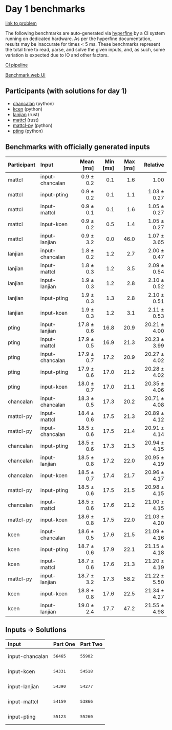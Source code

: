 # Day 1 benchmarks

[link to problem](https://adventofcode.com/2023/day/1)

The following benchmarks are auto-generated via
[hyperfine](https://github.com/sharkdp/hyperfine) by a CI system running on
dedicated hardware. As per the hyperfine documentation, results may be
inaccurate for times < 5 ms. These benchmarks represent the total time to read,
parse, and solve the given inputs, and, as such, some variation is expected due
to IO and other factors.

[CI pipeline](http://ci.papercode.net:8080/teams/main/pipelines/aoc2023)

[Benchmark web UI](https://aoc.ancalagon.black)


## Participants (with solutions for day 1)

- [chancalan](https://github.com/chancalan/aoc2023) (python)
- [kcen](https://github.com/kcen/aoc2023) (python)
- [lanjian](https://github.com/lanjian/aoc-2023) (rust)
- [mattcl](https://github.com/mattcl/aoc2023) (rust)
- [mattcl-py](https://github.com/mattcl/aoc2023-py) (python)
- [pting](https://github.com/pting/aoc2023) (python)


## Benchmarks with officially generated inputs

| Participant | Input | Mean [ms] | Min [ms] | Max [ms] | Relative |
|:---|:---|---:|---:|---:|---:|
| mattcl | input-chancalan | 0.9 ± 0.2 | 0.1 | 1.6 | 1.00 |
| mattcl | input-pting | 0.9 ± 0.2 | 0.1 | 1.1 | 1.03 ± 0.27 |
| mattcl | input-mattcl | 0.9 ± 0.1 | 0.1 | 1.6 | 1.05 ± 0.27 |
| mattcl | input-kcen | 0.9 ± 0.2 | 0.5 | 1.4 | 1.05 ± 0.27 |
| mattcl | input-lanjian | 0.9 ± 3.2 | 0.0 | 46.0 | 1.07 ± 3.65 |
| lanjian | input-chancalan | 1.8 ± 0.2 | 1.2 | 2.7 | 2.00 ± 0.47 |
| lanjian | input-mattcl | 1.8 ± 0.3 | 1.2 | 3.5 | 2.09 ± 0.54 |
| lanjian | input-lanjian | 1.9 ± 0.3 | 1.2 | 2.8 | 2.10 ± 0.52 |
| lanjian | input-pting | 1.9 ± 0.3 | 1.3 | 2.8 | 2.10 ± 0.51 |
| lanjian | input-kcen | 1.9 ± 0.3 | 1.2 | 3.1 | 2.11 ± 0.53 |
| pting | input-lanjian | 17.8 ± 0.6 | 16.8 | 20.9 | 20.21 ± 4.00 |
| pting | input-mattcl | 17.9 ± 0.5 | 16.9 | 21.3 | 20.23 ± 3.99 |
| pting | input-chancalan | 17.9 ± 0.7 | 17.2 | 20.9 | 20.27 ± 4.02 |
| pting | input-pting | 17.9 ± 0.6 | 17.0 | 21.2 | 20.28 ± 4.02 |
| pting | input-kcen | 18.0 ± 0.7 | 17.0 | 21.1 | 20.35 ± 4.06 |
| chancalan | input-chancalan | 18.3 ± 0.5 | 17.3 | 20.2 | 20.71 ± 4.08 |
| mattcl-py | input-mattcl | 18.4 ± 0.6 | 17.5 | 21.3 | 20.89 ± 4.12 |
| mattcl-py | input-chancalan | 18.5 ± 0.6 | 17.5 | 21.4 | 20.91 ± 4.14 |
| chancalan | input-pting | 18.5 ± 0.6 | 17.3 | 21.3 | 20.94 ± 4.15 |
| chancalan | input-lanjian | 18.5 ± 0.8 | 17.2 | 22.0 | 20.95 ± 4.19 |
| chancalan | input-kcen | 18.5 ± 0.7 | 17.4 | 21.7 | 20.96 ± 4.17 |
| mattcl-py | input-pting | 18.5 ± 0.6 | 17.5 | 21.5 | 20.98 ± 4.15 |
| chancalan | input-mattcl | 18.5 ± 0.6 | 17.6 | 21.2 | 21.00 ± 4.15 |
| mattcl-py | input-kcen | 18.6 ± 0.8 | 17.5 | 22.0 | 21.03 ± 4.20 |
| kcen | input-chancalan | 18.6 ± 0.5 | 17.6 | 21.5 | 21.09 ± 4.16 |
| kcen | input-pting | 18.7 ± 0.6 | 17.9 | 22.1 | 21.15 ± 4.18 |
| kcen | input-mattcl | 18.7 ± 0.6 | 17.6 | 21.3 | 21.20 ± 4.19 |
| mattcl-py | input-lanjian | 18.7 ± 3.2 | 17.3 | 58.2 | 21.22 ± 5.50 |
| kcen | input-kcen | 18.8 ± 0.8 | 17.6 | 22.5 | 21.34 ± 4.27 |
| kcen | input-lanjian | 19.0 ± 2.4 | 17.7 | 47.2 | 21.55 ± 4.98 |


## Inputs -> Solutions

| Input | Part One | Part Two |
|:---|:---|:---|
|input-chancalan|<pre>56465</pre>|<pre>55902</pre>|
|input-kcen|<pre>54331</pre>|<pre>54518</pre>|
|input-lanjian|<pre>54390</pre>|<pre>54277</pre>|
|input-mattcl|<pre>54159</pre>|<pre>53866</pre>|
|input-pting|<pre>55123</pre>|<pre>55260</pre>|